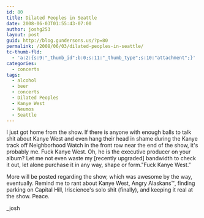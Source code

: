 ```yaml
---
id: 80
title: Dilated Peoples in Seattle
date: 2008-06-03T01:55:43-07:00
author: joshg253
layout: post
guid: http://blog.gundersons.us/?p=80
permalink: /2008/06/03/dilated-peoples-in-seattle/
tc-thumb-fld:
  - 'a:2:{s:9:"_thumb_id";b:0;s:11:"_thumb_type";s:10:"attachment";}'
categories:
  - concerts
tags:
  - alcohol
  - beer
  - concerts
  - Dilated Peoples
  - Kanye West
  - Neumos
  - Seattle
---
```

I<span></span> just got home from the show. If there is anyone with enough balls to talk shit about Kanye West and even hang their head in shame during the Kanye track off Neighborhood Watch in the front row near the end of the show, it's probably me. Fuck Kanye West. Oh, he is the executive producer on your album? Let me not even waste my [recently upgraded] bandwidth to check it out, let alone purchase it in any way, shape or form."Fuck Kanye West."

More will be posted regarding the show, which was awesome by the way, eventually. Remind me to rant about Kanye West, Angry Alaskans™, finding parking on Capital Hill, Iriscience's solo shit (finally), and keeping it real at the show. Peace.

_josh